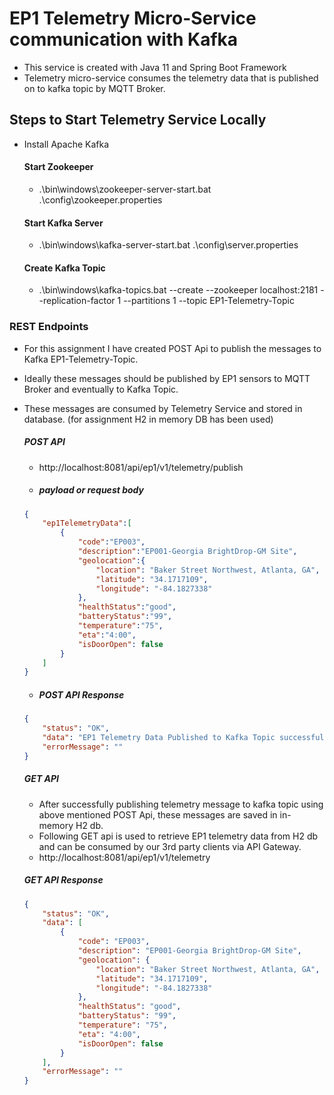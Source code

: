# EP1 Telemetry Micro-Service communication with Kafka 
 - This service is created with Java 11 and Spring Boot Framework
 - Telemetry micro-service consumes the telemetry data that is published on to kafka topic by MQTT Broker.
 ## Steps to Start Telemetry Service Locally
 - Install Apache Kafka 
   #### Start Zookeeper
   -  .\bin\windows\zookeeper-server-start.bat  .\config\zookeeper.properties
   #### Start Kafka Server
   - .\bin\windows\kafka-server-start.bat  .\config\server.properties
   #### Create Kafka Topic
   - .\bin\windows\kafka-topics.bat --create --zookeeper localhost:2181 --replication-factor 1 --partitions 1 --topic EP1-Telemetry-Topic
 
 ### REST Endpoints 
 - For this assignment I have created POST Api to publish the messages to Kafka EP1-Telemetry-Topic.
 - Ideally these messages should be published by EP1 sensors to MQTT Broker and eventually to Kafka Topic.
 - These messages are consumed by Telemetry Service and stored in database. (for assignment H2 in memory DB has been used)
    ##### POST API  
    - http://localhost:8081/api/ep1/v1/telemetry/publish
    - ##### payload or request body
    ```json
    {
        "ep1TelemetryData":[
            {
                "code":"EP003",
                "description":"EP001-Georgia BrightDrop-GM Site",
                "geolocation":{
                    "location": "Baker Street Northwest, Atlanta, GA",
                    "latitude": "34.1717109",
                    "longitude": "-84.1827338"
                },
                "healthStatus":"good",
                "batteryStatus":"99",
                "temperature":"75",
                "eta":"4:00",
                "isDoorOpen": false
            }
        ]
    }
    ```
   - ##### POST API Response
   ```json
   {
       "status": "OK",
       "data": "EP1 Telemetry Data Published to Kafka Topic successfully",
       "errorMessage": ""
   }
   ```
   ##### GET API
   - After successfully publishing telemetry message to kafka topic using above mentioned 
     POST Api, these messages are saved in in-memory H2 db. 
   - Following GET api is used to retrieve EP1 telemetry data from H2 db and can be consumed by our 3rd party
        clients via API Gateway. 
   - http://localhost:8081/api/ep1/v1/telemetry 
     
   ##### GET API Response
   ```json
   {
       "status": "OK",
       "data": [
           {
               "code": "EP003",
               "description": "EP001-Georgia BrightDrop-GM Site",
               "geolocation": {
                   "location": "Baker Street Northwest, Atlanta, GA",
                   "latitude": "34.1717109",
                   "longitude": "-84.1827338"
               },
               "healthStatus": "good",
               "batteryStatus": "99",
               "temperature": "75",
               "eta": "4:00",
               "isDoorOpen": false
           }
       ],
       "errorMessage": ""
   }
   ```  
   
    
    
 

